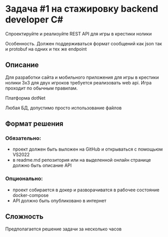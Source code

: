 # Задача #1 на стажировку backend developer C#

Спроектируйте и реализуйте REST API для игры в крестики нолики

Особенность. Должен поддерживаться формат сообщений как json так и protobuf на одних и тех же endpoint

## Описание

Для разработки сайта и мобильного приложения для игры в крестики нолики 3x3 для двух игроков требуется реализовать web api. Игра проходит по обычным правилам.

Платформа
dotNet

Любая БД, допустимо просто использование файлов

## Формат решения

### Обязательно:

- проект должен быть выложен на GitHub и открываться с помощьюм VS2022
- в readme.md репозитория или на выделенной онлайн странице должно быть описание API

### Опционально:
- проект собирается в докер и разворачиватся в рабочее состояние docker-compose
- API должно быть опубликовано в интернет


## Сложность

Предполагается решение задачи за несколько часов
